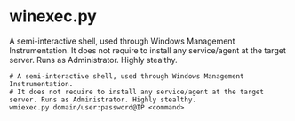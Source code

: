 # winexec.py

A semi-interactive shell, used through Windows Management Instrumentation. It does not require to install any service/agent at the target server. Runs as Administrator. Highly stealthy.

```shell
# A semi-interactive shell, used through Windows Management Instrumentation. 
# It does not require to install any service/agent at the target server. Runs as Administrator. Highly stealthy.
wmiexec.py domain/user:password@IP <command>
```
